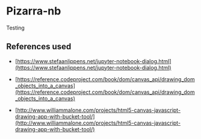 Pizarra-nb
==========

Testing

References used
---------------

* [https://www.stefaanlippens.net/jupyter-notebook-dialog.html](https://www.stefaanlippens.net/jupyter-notebook-dialog.html)

* [https://reference.codeproject.com/book/dom/canvas_api/drawing_dom_objects_into_a_canvas](https://reference.codeproject.com/book/dom/canvas_api/drawing_dom_objects_into_a_canvas)

* [http://www.williammalone.com/projects/html5-canvas-javascript-drawing-app-with-bucket-tool/](http://www.williammalone.com/projects/html5-canvas-javascript-drawing-app-with-bucket-tool/)